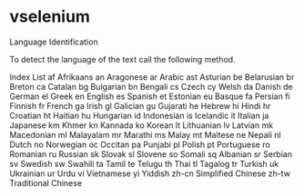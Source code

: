 # vselenium


Language Identification

To detect the language of the text call the following method.



Index List
af Afrikaans
an Aragonese
ar Arabic
ast Asturian
be Belarusian
br Breton
ca Catalan
bg Bulgarian
bn Bengali
cs Czech
cy Welsh
da Danish
de German
el Greek
en English
es Spanish
et Estonian
eu Basque
fa Persian
fi Finnish
fr French
ga Irish
gl Galician
gu Gujarati
he Hebrew
hi Hindi
hr Croatian
ht Haitian
hu Hungarian
id Indonesian
is Icelandic
it Italian
ja Japanese
km Khmer
kn Kannada
ko Korean
lt Lithuanian
lv Latvian
mk Macedonian
ml Malayalam
mr Marathi
ms Malay
mt Maltese
ne Nepali
nl Dutch
no Norwegian
oc Occitan
pa Punjabi
pl Polish
pt Portuguese
ro Romanian
ru Russian
sk Slovak
sl Slovene
so Somali
sq Albanian
sr Serbian
sv Swedish
sw Swahili
ta Tamil
te Telugu
th Thai
tl Tagalog
tr Turkish
uk Ukrainian
ur Urdu
vi Vietnamese
yi Yiddish
zh-cn Simplified Chinese
zh-tw Traditional Chinese

